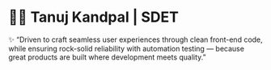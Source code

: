 
# 👨‍💻 Tanuj Kandpal | SDET 
✨ “Driven to craft seamless user experiences through clean front-end code, while ensuring rock-solid reliability with automation testing — because great products are built where development meets quality.”
